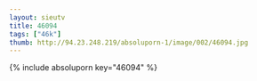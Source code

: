```yaml
--- 
layout: sieutv
title: 46094
tags: ["46k"]
thumb: http://94.23.248.219/absoluporn-1/image/002/46094.jpg
---
```

{% include absoluporn key="46094" %} 
